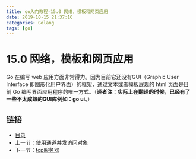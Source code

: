 ```yaml
---
title: go入门教程-15.0 网络，模板和网页应用   
date: 2019-10-15 21:37:16   
categories: Golang   
tags: [go]   
---
```

# 15.0 网络，模板和网页应用

Go 在编写 web 应用方面非常得力。因为目前它还没有GUI（Graphic User Interface 即图形化用户界面）的框架，通过文本或者模板展现的 html 页面是目前 Go 编写界面应用程序的唯一方式。（**译者注：实际上在翻译的时候，已经有了一些不太成熟的GUI库例如：go ui。**）

## 链接

- [目录](go入门教程-目录.md)
- 上一节：[使用通道并发访问对象](14.17.md)
- 下一节：[tcp服务器](15.1.md)
